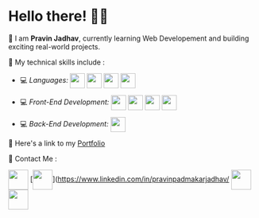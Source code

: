 # Hello there! 👋🏻


📌 I am **Pravin Jadhav**, currently learning Web Developement and building exciting real-world projects.

📌 My technical skills include :


 - 💻 *Languages:*  <img align="center" height="30" src="https://img.icons8.com/color/144/000000/javascript.png"/> <img align="center" height="30" src="https://img.icons8.com/ultraviolet/480/000000/react.png"/> <img align="center" height="30" src="https://img.icons8.com/color/48/000000/typescript.png"/> <img align="center" height="30" src="https://user-images.githubusercontent.com/69760792/121766706-a67ec180-cb71-11eb-923d-69fc323bafa4.png"/>

 - 💻 *Front-End Development:* <img align="center" height="30" src="https://img.icons8.com/color/144/000000/html-5.png"/> <img align="center" height="30" src="https://img.icons8.com/color/144/000000/css3.png"/> <img align="center" height="30" src="https://img.icons8.com/color/144/000000/javascript.png"/> <img align="center" height="30" src="https://img.icons8.com/ultraviolet/480/000000/react.png"/> 

 - 💻 *Back-End Development:*  <img align="center" height="30" src="https://user-images.githubusercontent.com/69760792/121766706-a67ec180-cb71-11eb-923d-69fc323bafa4.png"/> 


📌 Here's a link to my [Portfolio](https://pravinjadhav.com/)


📌 Contact Me :

[<img align="center" height="40" src="https://img.icons8.com/color/48/000000/hot-article.png"/>](https://pravinjadhav.hashnode.dev/)
[<img align="center" height="40" src="https://img.icons8.com/color/144/000000/linkedin.png"/>](https://www.linkedin.com/in/pravinpadmakarjadhav/
[<img align="center" height="40" src="https://img.icons8.com/fluent/144/000000/twitter.png"/>](https://twitter.com/askpravinjadhav)
[<img align="center" height="40" src="https://img.icons8.com/fluent/144/000000/instagram-new.png"/>](https://www.instagram.com/askpravinjadhav/)
